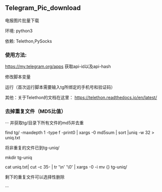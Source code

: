 ## Telegram_Pic_download
电报图片批量下载


环境: python3

依赖: Telethon,PySocks

### 使用方法:

https://my.telegram.org/apps 获取api-id以及api-hash

修改脚本变量

运行（首次运行脚本需要输入tg所绑定的手机号和验证码）

其他：关于Telethon的文档在这里： https://telethon.readthedocs.io/en/latest/

### 去掉重复文件（MD5比值）
···
并获取tg/目录下所有文件的md5并去重

find tg/ -maxdepth 1 -type f -print0 | xargs -0 md5sum | sort |uniq -w 32  > uniq.txt

将非重复的文件已到tg-uniq/

mkdir tg-uniq

cat uniq.txt| cut -c 35- | tr '\n' '\0' | xargs -0 -i mv {}  tg-uniq/

剩下的重复文件可以选择性删除

···
